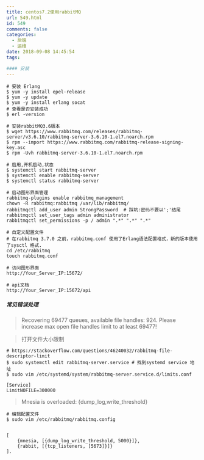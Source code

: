 ```yaml
---
title: centos7.2使用rabbitMQ
url: 549.html
id: 549
comments: false
categories:
  - 后端
  - 运维
date: 2018-09-08 14:45:54
tags:

#### 安装
---
```

```shell
# 安装 Erlang
$ yum -y install epel-release
$ yum -y update
$ yum -y install erlang socat
# 查看是否安装成功
$ erl -version
```

```shell
# 安装rabbitMQ3.6版本
$ wget https://www.rabbitmq.com/releases/rabbitmq-server/v3.6.10/rabbitmq-server-3.6.10-1.el7.noarch.rpm
$ rpm --import https://www.rabbitmq.com/rabbitmq-release-signing-key.asc
$ rpm -Uvh rabbitmq-server-3.6.10-1.el7.noarch.rpm

# 启用,开机启动,状态
$ systemctl start rabbitmq-server
$ systemctl enable rabbitmq-server
$ systemctl status rabbitmq-server

# 启动图形界面管理
rabbitmq-plugins enable rabbitmq_management
chown -R rabbitmq:rabbitmq /var/lib/rabbitmq/
rabbitmqctl add_user admin StrongPassword  # 踩坑:密码不要以';'结尾
rabbitmqctl set_user_tags admin administrator
rabbitmqctl set_permissions -p / admin ".*" ".*" ".*"

# 自定义配置文件
# 在rabbitmq 3.7.0 之前，rabbitmq.conf 使用了Erlang语法配置格式，新的版本使用了sysctl 格式.
cd /etc/rabbitmq
touch rabbitmq.conf
```

```shell
# 访问图形界面
http://Your_Server_IP:15672/

# api文档
http://Your_Server_IP:15672/api
```

##### 常见错误处理
    
> Recovering 69477 queues, available file handles: 924. Please increase max open file handles limit to at least 69477!

> 打开文件大小限制
```shell
# https://stackoverflow.com/questions/46240032/rabbitmq-file-descriptor-limit
$ sudo systemctl edit rabbitmq-server.service # 找到systemd service 地址
$ sudo vim /etc/systemd/system/rabbitmq-server.service.d/limits.conf

[Service]
LimitNOFILE=300000
```

> Mnesia is overloaded: {dump_log,write_threshold}

```shell
# 编辑配置文件
$ sudo vim /etc/rabbitmq/rabbitmq.config


[
    {mnesia, [{dump_log_write_threshold, 5000}]},
    {rabbit, [{tcp_listeners, [5673]}]}
].
```